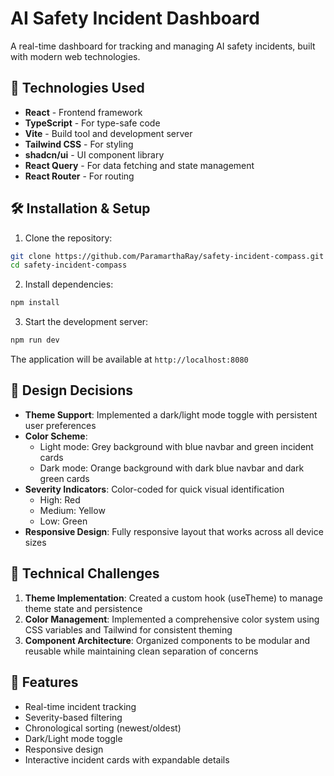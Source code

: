 
# AI Safety Incident Dashboard

A real-time dashboard for tracking and managing AI safety incidents, built with modern web technologies.

## 🚀 Technologies Used

- **React** - Frontend framework
- **TypeScript** - For type-safe code
- **Vite** - Build tool and development server
- **Tailwind CSS** - For styling
- **shadcn/ui** - UI component library
- **React Query** - For data fetching and state management
- **React Router** - For routing

## 🛠️ Installation & Setup

1. Clone the repository:
```bash
git clone https://github.com/ParamarthaRay/safety-incident-compass.git
cd safety-incident-compass
```

2. Install dependencies:
```bash
npm install
```

3. Start the development server:
```bash
npm run dev
```

The application will be available at `http://localhost:8080`

## 🎨 Design Decisions

- **Theme Support**: Implemented a dark/light mode toggle with persistent user preferences
- **Color Scheme**:
  - Light mode: Grey background with blue navbar and green incident cards
  - Dark mode: Orange background with dark blue navbar and dark green cards
- **Severity Indicators**: Color-coded for quick visual identification
  - High: Red
  - Medium: Yellow
  - Low: Green
- **Responsive Design**: Fully responsive layout that works across all device sizes

## 🔧 Technical Challenges

1. **Theme Implementation**: Created a custom hook (useTheme) to manage theme state and persistence
2. **Color Management**: Implemented a comprehensive color system using CSS variables and Tailwind for consistent theming
3. **Component Architecture**: Organized components to be modular and reusable while maintaining clean separation of concerns

## 🌟 Features

- Real-time incident tracking
- Severity-based filtering
- Chronological sorting (newest/oldest)
- Dark/Light mode toggle
- Responsive design
- Interactive incident cards with expandable details



